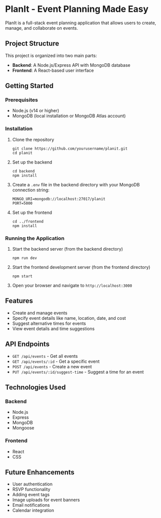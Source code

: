 # PlanIt - Event Planning Made Easy

PlanIt is a full-stack event planning application that allows users to create, manage, and collaborate on events.

## Project Structure

This project is organized into two main parts:

- **Backend**: A Node.js/Express API with MongoDB database
- **Frontend**: A React-based user interface

## Getting Started

### Prerequisites

- Node.js (v14 or higher)
- MongoDB (local installation or MongoDB Atlas account)

### Installation

1. Clone the repository
   ```
   git clone https://github.com/yourusername/planit.git
   cd planit
   ```

2. Set up the backend
   ```
   cd backend
   npm install
   ```

3. Create a `.env` file in the backend directory with your MongoDB connection string:
   ```
   MONGO_URI=mongodb://localhost:27017/planit
   PORT=5000
   ```

4. Set up the frontend
   ```
   cd ../frontend
   npm install
   ```

### Running the Application

1. Start the backend server (from the backend directory)
   ```
   npm run dev
   ```

2. Start the frontend development server (from the frontend directory)
   ```
   npm start
   ```

3. Open your browser and navigate to `http://localhost:3000`

## Features

- Create and manage events
- Specify event details like name, location, date, and cost
- Suggest alternative times for events
- View event details and time suggestions

## API Endpoints

- `GET /api/events` - Get all events
- `GET /api/events/:id` - Get a specific event
- `POST /api/events` - Create a new event
- `PUT /api/events/:id/suggest-time` - Suggest a time for an event

## Technologies Used

### Backend
- Node.js
- Express
- MongoDB
- Mongoose

### Frontend
- React
- CSS

## Future Enhancements

- User authentication
- RSVP functionality
- Adding event tags
- Image uploads for event banners
- Email notifications
- Calendar integration